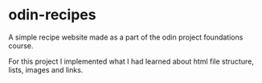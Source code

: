 # odin-recipes
A simple recipe website made as a part of the odin project foundations course.

For this project I implemented what I had learned about html file structure, lists, images and links.  
